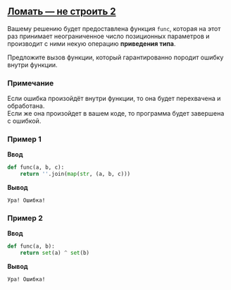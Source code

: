 ## [Ломать — не строить 2](../../../solutions/5.3/53_c.py)

Вашему решению будет предоставлена функция `func`, которая на этот раз принимает неограниченное число позиционных параметров и производит с ними некую операцию __приведения типа__.

Предложите вызов функции, который гарантированно породит ошибку внутри функции.

### Примечание

Если ошибка произойдёт внутри функции, то она будет перехвачена и обработана.\
Если же она произойдет в вашем коде, то программа будет завершена с ошибкой.

### Пример 1

__Ввод__
```python
def func(a, b, c):
    return ''.join(map(str, (a, b, c)))
```

__Вывод__
```plaintext
Ура! Ошибка!
```

### Пример 2

__Ввод__
```python
def func(a, b):
    return set(a) ^ set(b)
```

__Вывод__
```plaintext
Ура! Ошибка!
```